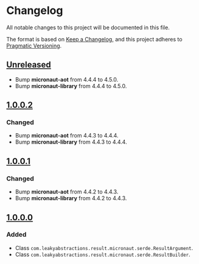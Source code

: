 
# Changelog

All notable changes to this project will be documented in this file.

The format is based on [Keep a Changelog](https://keepachangelog.com/en/1.1.0/),
and this project adheres to [Pragmatic Versioning](https://pragver.github.io/spec/1.0.0.0.html).


## [Unreleased]

- Bump **micronaut-aot** from 4.4.4 to 4.5.0.
- Bump **micronaut-library** from 4.4.4 to 4.5.0.


## [1.0.0.2]

### Changed

- Bump **micronaut-aot** from 4.4.3 to 4.4.4.
- Bump **micronaut-library** from 4.4.3 to 4.4.4.


## [1.0.0.1]

### Changed

- Bump **micronaut-aot** from 4.4.2 to 4.4.3.
- Bump **micronaut-library** from 4.4.2 to 4.4.3.


## [1.0.0.0]

### Added

- Class `com.leakyabstractions.result.micronaut.serde.ResultArgument`.
- Class `com.leakyabstractions.result.micronaut.serde.ResultBuilder`.


[Unreleased]: https://github.com/LeakyAbstractions/result-micronaut-serde/compare/main...develop
[1.0.0.0]: https://github.com/LeakyAbstractions/result-micronaut-serde/releases/tag/1.0.0.0
[1.0.0.1]: https://github.com/LeakyAbstractions/result-micronaut-serde/releases/tag/1.0.0.1
[1.0.0.2]: https://github.com/LeakyAbstractions/result-micronaut-serde/releases/tag/1.0.0.2
